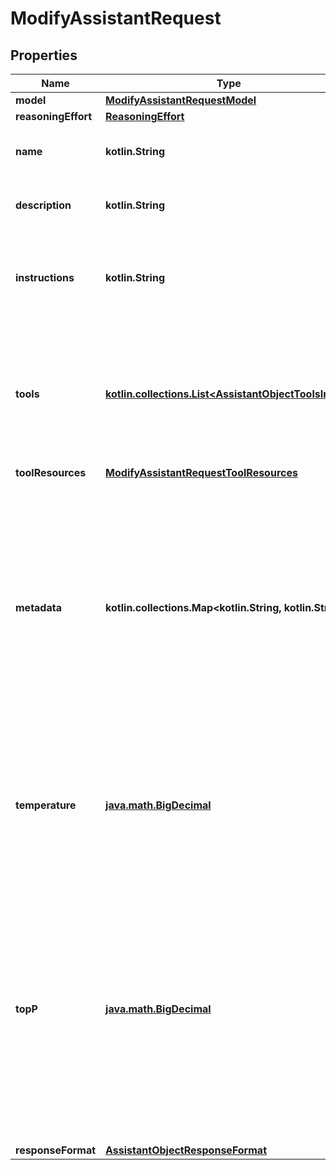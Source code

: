 
# ModifyAssistantRequest

## Properties
| Name | Type | Description | Notes |
| ------------ | ------------- | ------------- | ------------- |
| **model** | [**ModifyAssistantRequestModel**](ModifyAssistantRequestModel.md) |  |  [optional] |
| **reasoningEffort** | [**ReasoningEffort**](ReasoningEffort.md) |  |  [optional] |
| **name** | **kotlin.String** | The name of the assistant. The maximum length is 256 characters.  |  [optional] |
| **description** | **kotlin.String** | The description of the assistant. The maximum length is 512 characters.  |  [optional] |
| **instructions** | **kotlin.String** | The system instructions that the assistant uses. The maximum length is 256,000 characters.  |  [optional] |
| **tools** | [**kotlin.collections.List&lt;AssistantObjectToolsInner&gt;**](AssistantObjectToolsInner.md) | A list of tool enabled on the assistant. There can be a maximum of 128 tools per assistant. Tools can be of types &#x60;code_interpreter&#x60;, &#x60;file_search&#x60;, or &#x60;function&#x60;.  |  [optional] |
| **toolResources** | [**ModifyAssistantRequestToolResources**](ModifyAssistantRequestToolResources.md) |  |  [optional] |
| **metadata** | **kotlin.collections.Map&lt;kotlin.String, kotlin.String&gt;** | Set of 16 key-value pairs that can be attached to an object. This can be useful for storing additional information about the object in a structured format, and querying for objects via API or the dashboard.   Keys are strings with a maximum length of 64 characters. Values are strings with a maximum length of 512 characters.  |  [optional] |
| **temperature** | [**java.math.BigDecimal**](java.math.BigDecimal.md) | What sampling temperature to use, between 0 and 2. Higher values like 0.8 will make the output more random, while lower values like 0.2 will make it more focused and deterministic.  |  [optional] |
| **topP** | [**java.math.BigDecimal**](java.math.BigDecimal.md) | An alternative to sampling with temperature, called nucleus sampling, where the model considers the results of the tokens with top_p probability mass. So 0.1 means only the tokens comprising the top 10% probability mass are considered.  We generally recommend altering this or temperature but not both.  |  [optional] |
| **responseFormat** | [**AssistantObjectResponseFormat**](AssistantObjectResponseFormat.md) |  |  [optional] |



